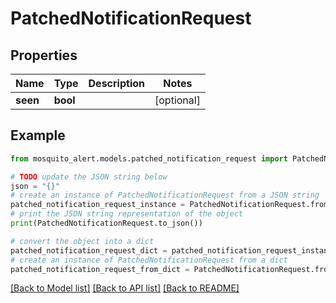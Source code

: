 # PatchedNotificationRequest


## Properties

Name | Type | Description | Notes
------------ | ------------- | ------------- | -------------
**seen** | **bool** |  | [optional] 

## Example

```python
from mosquito_alert.models.patched_notification_request import PatchedNotificationRequest

# TODO update the JSON string below
json = "{}"
# create an instance of PatchedNotificationRequest from a JSON string
patched_notification_request_instance = PatchedNotificationRequest.from_json(json)
# print the JSON string representation of the object
print(PatchedNotificationRequest.to_json())

# convert the object into a dict
patched_notification_request_dict = patched_notification_request_instance.to_dict()
# create an instance of PatchedNotificationRequest from a dict
patched_notification_request_from_dict = PatchedNotificationRequest.from_dict(patched_notification_request_dict)
```
[[Back to Model list]](../README.md#documentation-for-models) [[Back to API list]](../README.md#documentation-for-api-endpoints) [[Back to README]](../README.md)


